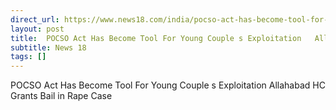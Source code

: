 ```yaml
---
direct_url: https://www.news18.com/india/pocso-act-has-become-tool-for-young-couples-exploitation-allahabad-hc-grants-bail-in-rape-case-9037305.html
layout: post
title:  POCSO Act Has Become Tool For Young Couple s Exploitation   Allahabad HC Grants Bail in Rape Case
subtitle: News 18
tags: []
---
```


 POCSO Act Has Become Tool For Young Couple s Exploitation   Allahabad HC Grants Bail in Rape Case
